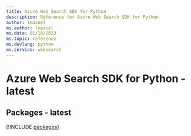 ```yaml
---
title: Azure Web Search SDK for Python
description: Reference for Azure Web Search SDK for Python
author: lmazuel
ms.author: lmazuel
ms.data: 01/18/2023
ms.topic: reference
ms.devlang: python
ms.service: websearch
---
```

# Azure Web Search SDK for Python - latest
## Packages - latest
[!INCLUDE [packages](web-search-index.md)]